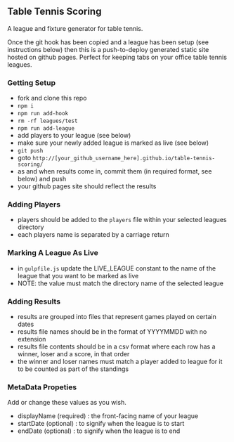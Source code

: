 ## Table Tennis Scoring

A league and fixture generator for table tennis.

Once the git hook has been copied and a league has been setup (see instructions below) then this is a push-to-deploy generated static site hosted on github pages. Perfect for keeping tabs on your office table tennis leagues.

### Getting Setup

- fork and clone this repo
- `npm i`
- `npm run add-hook`
- `rm -rf leagues/test`
- `npm run add-league`
- add players to your league (see below)
- make sure your newly added league is marked as live (see below)
- `git push`
- goto `http://[your_github_username_here].github.io/table-tennis-scoring/`
- as and when results come in, commit them (in required format, see below) and push
- your github pages site should reflect the results

### Adding Players

- players should be added to the `players` file within your selected leagues directory
- each players name is separated by a carriage return

### Marking A League As Live

- in `gulpfile.js` update the LIVE_LEAGUE constant to the name of the league that you want to be marked as live
- NOTE: the value must match the directory name of the selected league

### Adding Results

- results are grouped into files that represent games played on certain dates
- results file names should be in the format of YYYYMMDD with no extension
- results file contents should be in a csv format where each row has a winner, loser and a score, in that order
- the winner and loser names must match a player added to league for it to be counted as part of the standings

### MetaData Propeties

Add or change these values as you wish.

- displayName (required) : the front-facing name of your league
- startDate (optional) : to signify when the league is to start
- endDate (optional) : to signify when the league is to end
